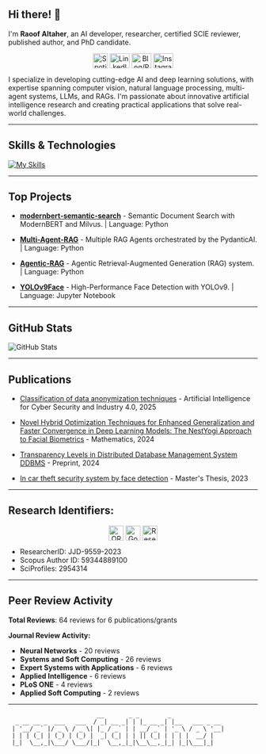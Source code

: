 ## Hi there! 👋

I'm **Raoof Altaher**, an AI developer, researcher, certified SCIE reviewer, published author, and PhD candidate. 

<p align="center">
<a href="https://open.spotify.com/playlist/027stQA4RAhfiJ4TffBgBJ?pi=d99LJhtMTZGTa" target="_blank"><img align="center" src="https://upload.wikimedia.org/wikipedia/commons/1/19/Spotify_logo_without_text.svg" alt="Spotify Playlist" height="30" width="30" /></a>
<a href="https://www.linkedin.com/in/raoofaltaher" target="_blank"><img align="center" src="https://raw.githubusercontent.com/rahuldkjain/github-profile-readme-generator/master/src/images/icons/Social/linked-in-alt.svg" alt="LinkedIn" height="30" width="40" /></a>
<a href="https://raoofaltaher.start.page" target="_blank"><img align="center" src="https://raw.githubusercontent.com/rahuldkjain/github-profile-readme-generator/master/src/images/icons/Social/rss.svg" alt="Blog/Portfolio" height="30" width="40" /></a>
<a href="https://instagram.com/raoof.altaher" target="_blank"><img align="center" src="https://raw.githubusercontent.com/rahuldkjain/github-profile-readme-generator/master/src/images/icons/Social/instagram.svg" alt="Instagram" height="30" width="40" /></a>
</p>

I specialize in developing cutting-edge AI and deep learning solutions, with expertise spanning computer vision, natural language processing, multi-agent systems, LLMs, and RAGs. I'm passionate about innovative artificial intelligence research and creating practical applications that solve real-world challenges.

---

## Skills & Technologies

<p align="center">

[![My Skills](https://skillicons.dev/icons?i=flask,django,pytorch,tensorflow,git,github,docker,html,css,sqlite,postgres,mysql,aws,linux,react,vue,opencv,nestjs,mongodb,latex,py,ai,fastapi,graphql&perline=8)](https://skillicons.dev)

</p>

---

## Top Projects

- [**modernbert-semantic-search**](https://github.com/raoofaltaher/modernbert-semantic-search) - Semantic Document Search with ModernBERT and Milvus. | Language: Python  

- [**Multi-Agent-RAG**](https://github.com/raoofaltaher/Multi-Agent-RAG) - Multiple RAG Agents orchestrated by the PydanticAI. | Language: Python  
- [**Agentic-RAG**](https://github.com/raoofaltaher/Agentic-RAG) - Agentic Retrieval-Augmented Generation (RAG) system. | Language: Python  
- [**YOLOv9Face**](https://github.com/raoofaltaher/YOLOv9Face) - High-Performance Face Detection with YOLOv9. | Language: Jupyter Notebook

---

## GitHub Stats

![GitHub Stats](https://github-readme-stats.vercel.app/api?username=raoofaltaher&show_icons=true&theme=radical)

---

## Publications

- [Classification of data anonymization techniques](https://doi.org/10.1201/9781032657264-3) - Artificial Intelligence for Cyber Security and Industry 4.0, 2025

- [Novel Hybrid Optimization Techniques for Enhanced Generalization and Faster Convergence in Deep Learning Models: The NestYogi Approach to Facial Biometrics](https://doi.org/10.3390/math12182919) - Mathematics, 2024

- [Transparency Levels in Distributed Database Management System DDBMS](https://doi.org/10.20944/preprints202404.1327.v1) - Preprint, 2024

- [In car theft security system by face detection](https://hdl.handle.net/20.500.12939/4465) - Master's Thesis, 2023

---

## **Research Identifiers:**

<p align="center">
<a href="https://orcid.org/0009-0009-2411-1817" target="_blank"><img align="center" src="https://upload.wikimedia.org/wikipedia/commons/0/06/ORCID_iD.svg" alt="ORCID" height="30" width="30" /></a>
<a href="https://altinbas.academia.edu/RAOOFALATHER" target="_blank"><img align="center" src="https://upload.wikimedia.org/wikipedia/commons/c/c7/Google_Scholar_logo.svg" alt="Google Scholar" height="30" width="30" /></a>
<a href="https://altinbas.academia.edu/RAOOFALATHER" target="_blank"><img align="center" src="https://upload.wikimedia.org/wikipedia/commons/5/5e/ResearchGate_icon_SVG.svg" alt="ResearchGate" height="30" width="30" /></a>
</p>

- ResearcherID: JJD-9559-2023
- Scopus Author ID: 59344889100  
- SciProfiles: 2954314

---


## Peer Review Activity

**Total Reviews**: 64 reviews for 6 publications/grants

**Journal Review Activity:**
- **Neural Networks** - 20 reviews
- **Systems and Soft Computing** - 26 reviews
- **Expert Systems with Applications** - 6 reviews
- **Applied Intelligence** - 6 reviews
- **PLoS ONE** - 4 reviews
- **Applied Soft Computing** - 2 reviews

---

```
                         __       _ _        _               
  _ __ __ _  ___   ___  / _| __ _| | |_ __ _| |__   ___ _ __ 
 | '__/ _` |/ _ \ / _ \| |_ / _` | | __/ _` | '_ \ / _ \ '__|
 | | | (_| | (_) | (_) |  _| (_| | | || (_| | | | |  __/ |   
 |_|  \__,_|\___/ \___/|_|  \__,_|_|\__\__,_|_| |_|\___|_|   
                                                             
```
